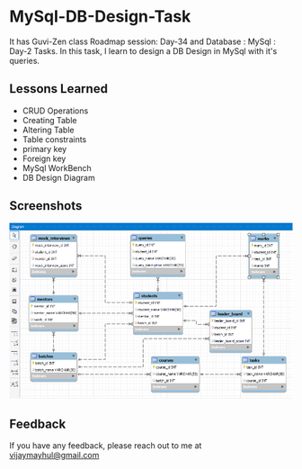 
# MySql-DB-Design-Task

It has Guvi-Zen class Roadmap session: Day-34 and Database : MySql : Day-2 Tasks. In this task, I learn to design a DB Design in MySql with it's queries.

## Lessons Learned

- CRUD Operations
- Creating Table
- Altering Table
- Table constraints
- primary key
- Foreign key
- MySql WorkBench
- DB Design Diagram

## Screenshots

![App Screenshot](./Images/demo.png)

## Feedback

If you have any feedback, please reach out to me at vijaymayhul@gmail.com
